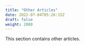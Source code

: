 ```yaml
---
title: "Other Articles"
date: 2022-07-04T05:26:15Z
draft: false
weight: 2000
---
```

This section contains other articles.
